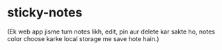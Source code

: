 # sticky-notes
(Ek web app jisme tum notes likh, edit, pin aur delete kar sakte ho, notes color choose karke local storage me save hote hain.)
